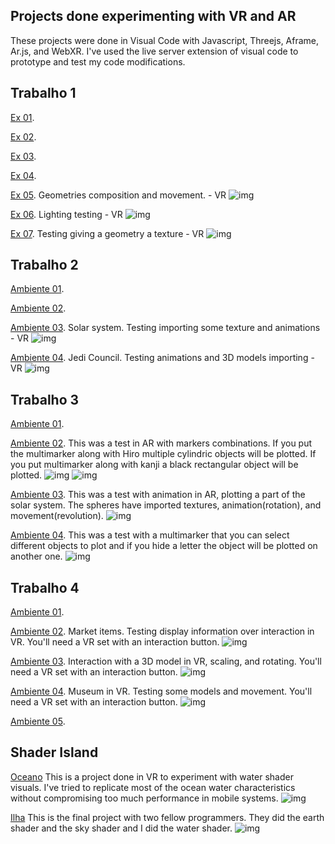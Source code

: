 ## Projects done experimenting with VR and AR
These projects were done in Visual Code with Javascript, Threejs, Aframe, Ar.js, and WebXR. I've used the live server extension of visual code to prototype and test my code modifications.

## Trabalho 1
[Ex 01](https://arthurgonze.github.io/CG/T1/t1_ex01.html).

[Ex 02](https://arthurgonze.github.io/CG/T1/t1_ex02.html).

[Ex 03](https://arthurgonze.github.io/CG/T1/t1_ex03.html).

[Ex 04](https://arthurgonze.github.io/CG/T1/t1_ex04.html).

[Ex 05](https://arthurgonze.github.io/CG/T1/t1_ex05.html).
Geometries composition and movement. - VR
![img](Images/t1_05.png)

[Ex 06](https://arthurgonze.github.io/CG/T1/t1_ex06.html).
Lighting testing - VR
![img](Images/t1_06.png)

[Ex 07](https://arthurgonze.github.io/CG/T1/t1_ex07.html).
Testing giving a geometry a texture - VR
![img](Images/t1_07.png)

## Trabalho 2
[Ambiente 01](https://arthurgonze.github.io/CG/T2/t2_ex01.html).

[Ambiente 02](https://arthurgonze.github.io/CG/T2/t2_ex02.html).

[Ambiente 03](https://arthurgonze.github.io/CG/T2/t2_ex03.html).
Solar system. Testing importing some texture and animations  - VR
![img](Images/t2_03.png)

[Ambiente 04](https://arthurgonze.github.io/CG/T2/t2_ex04.html).
Jedi Council. Testing animations and 3D models importing - VR
![img](Images/t2_04.png)

## Trabalho 3
[Ambiente 01](https://arthurgonze.github.io/CG/T3/t3_ex01.html).

[Ambiente 02](https://arthurgonze.github.io/CG/T3/t3_ex02.html).
This was a test in AR with markers combinations. If you put the multimarker along with Hiro multiple cylindric objects will be plotted. If you put multimarker along with kanji a black rectangular object will be plotted.
![img](Images/t3_02_1.png)
![img](Images/t3_02_2.png)

[Ambiente 03](https://arthurgonze.github.io/CG/T3/t3_ex03.html).
This was a test with animation in AR, plotting a part of the solar system. The spheres have imported textures, animation(rotation), and movement(revolution).
![img](Images/t3_03.png)

[Ambiente 04](https://arthurgonze.github.io/CG/T3/t3_ex04.html).
This was a test with a multimarker that you can select different objects to plot and if you hide a letter the object will be plotted on another one.
![img](Images/t3_04.jpeg)

## Trabalho 4
[Ambiente 01](https://arthurgonze.github.io/CG/T4/t4_ex01.html).

[Ambiente 02](https://arthurgonze.github.io/CG/T4/t4_ex02.html).
Market items. Testing display information over interaction in VR. You'll need a VR set with an interaction button.
![img](Images/t4_02.png)

[Ambiente 03](https://arthurgonze.github.io/CG/T4/t4_ex03.html).
Interaction with a 3D model in VR, scaling, and rotating. You'll need a VR set with an interaction button.
![img](Images/t4_03.png)

[Ambiente 04](https://arthurgonze.github.io/CG/T4/t4_ex04.html).
Museum in VR. Testing some models and movement. You'll need a VR set with an interaction button.
![img](Images/t4_04.png)

[Ambiente 05](https://arthurgonze.github.io/CG/T4/t4_ex05.html).


## Shader Island
[Oceano](https://arthurgonze.github.io/CG/T6/water.html)
This is a project done in VR to experiment with water shader visuals. I've tried to replicate most of the ocean water characteristics without compromising too much performance in mobile systems.
![img](Images/water_shader.png)

[Ilha](https://karlaflorentino.github.io/RVA-2021/ProjetoIntegrado/scene.html)
This is the final project with two fellow programmers. They did the earth shader and the sky shader and I did the water shader.
![img](Images/shader_island.png)
